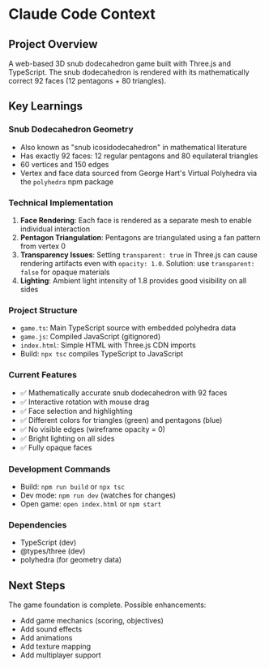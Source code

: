 # Claude Code Context

## Project Overview
A web-based 3D snub dodecahedron game built with Three.js and TypeScript. The snub dodecahedron is rendered with its mathematically correct 92 faces (12 pentagons + 80 triangles).

## Key Learnings

### Snub Dodecahedron Geometry
- Also known as "snub icosidodecahedron" in mathematical literature
- Has exactly 92 faces: 12 regular pentagons and 80 equilateral triangles
- 60 vertices and 150 edges
- Vertex and face data sourced from George Hart's Virtual Polyhedra via the `polyhedra` npm package

### Technical Implementation
1. **Face Rendering**: Each face is rendered as a separate mesh to enable individual interaction
2. **Pentagon Triangulation**: Pentagons are triangulated using a fan pattern from vertex 0
3. **Transparency Issues**: Setting `transparent: true` in Three.js can cause rendering artifacts even with `opacity: 1.0`. Solution: use `transparent: false` for opaque materials
4. **Lighting**: Ambient light intensity of 1.8 provides good visibility on all sides

### Project Structure
- `game.ts`: Main TypeScript source with embedded polyhedra data
- `game.js`: Compiled JavaScript (gitignored)
- `index.html`: Simple HTML with Three.js CDN imports
- Build: `npx tsc` compiles TypeScript to JavaScript

### Current Features
- ✅ Mathematically accurate snub dodecahedron with 92 faces
- ✅ Interactive rotation with mouse drag
- ✅ Face selection and highlighting
- ✅ Different colors for triangles (green) and pentagons (blue)
- ✅ No visible edges (wireframe opacity = 0)
- ✅ Bright lighting on all sides
- ✅ Fully opaque faces

### Development Commands
- Build: `npm run build` or `npx tsc`
- Dev mode: `npm run dev` (watches for changes)
- Open game: `open index.html` or `npm start`

### Dependencies
- TypeScript (dev)
- @types/three (dev)
- polyhedra (for geometry data)

## Next Steps
The game foundation is complete. Possible enhancements:
- Add game mechanics (scoring, objectives)
- Add sound effects
- Add animations
- Add texture mapping
- Add multiplayer support